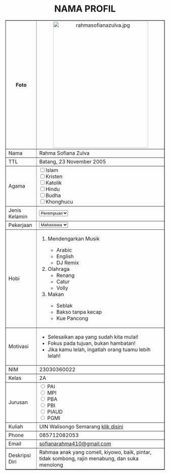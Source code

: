 <body>
      <h1 style="text-align:center;">NAMA PROFIL</h1>
	  <table border="1" cellspacing="0" align="center" cellpadding="5" width="800">
	  <tr align="center">
	  <th>Foto</th>
		  <td><img src="C:\Users\khari\OneDrive\Documents\rahmasofianazulva.jpg" alt=rahmasofianazulva.jpg width=300 height=400 </td>
	  </tr>
	  <tr>
	      <td>Nama</td>
		  <td>Rahma Sofiana Zulva</td>
	  </tr>
	  <tr>
	      <td>TTL</td>
		  <td>Batang, 23 November 2005</td>
	  </tr>
	  <tr>
	      <td>Agama</td>
		  <td><div>
			<input type="checkbox" id="Islam" name="Islam"
			<label for="Islam">Islam</label>
	  </div>
		  <div>
		  <input type="checkbox" id="Kristen" name="Kristen"
		  <label for="Kristen">Kristen</label>
		  <div>
			<input type="checkbox" id="Katolik" name="Katolik"
			<label for="Katolik">Katolik</label>
	  </div>
	  		  <div>
			<input type="checkbox" id="Hindu" name="Hindu"
			<label for="Hindu">Hindu</label>
	  </div>
	  		  <div>
			<input type="checkbox" id="Budha" name="Budha"
			<label for="Budha">Budha</label>
	  </div>
	  		  <div>
			<input type="checkbox" id="Khonghucu" name="Khonghucu"
			<label for="Khonghucu">Khonghucu</label>
	  </div>
	  </td>
	  </div>
	  </tr>
	  <tr>
	      <td>Jenis Kelamin</td>
		  <td><select name="jeniskelamin">
		  <option>Perempuan</option>
		  <option>Laki-laki</option>
		  </select>
	  </tr>
	  <tr>
	     <td>Pekerjaan</td>
		  <td><select name="pekerjaan">
		  <option>Mahasiswa</option>
		  <option>PNS</option>
		  <option>BUMN</option>
		  <option>Wiraswasta</option>
		  <option>Dosen</option>
		  </select>
	  </tr>
	  <tr>
	  <td>Hobi</td>
		  <td><ol>
       <li>Mendengarkan Musik</li>
            <ul>
                <li>Arabic</li>
                <li>English</li>
                <li>DJ Remix</li>
            </ul>
       </li>
        <li>Olahraga
            <ul>
                <li>Renang</li>
				<li>Catur</li>
				<li>Volly</li>
            </ul>
        </li>
        <li>Makan</li>
		<ul>
                <li>Seblak</li>
                <li>Bakso tanpa kecap</li>
                <li>Kue Pancong</li>
            </ul>
	</td>
    </ol>
	</tr>
	  <tr>
	  <td>Motivasi</td>
	      <td><ul>
	       <li>Selesaikan apa yang sudah kita mulai!</li>
		   <li>Fokus pada tujuan, bukan hambatan!</li>
		   <li>Jika kamu lelah, ingatlah orang tuamu lebih lelah!</li>
	  </td>
	  </tr>
	  <tr>
	      <td>NIM</td>
	      <td>23030360022</td>
	  </tr>
	  <tr>
	    <td>Kelas</td>
		<td>2A</td>
	  </tr>
	 <tr>
<td>Jurusan</td>
<td> <input type="radio" id="PAI" name="Jurusan" value="PAI">
  <label for="PAI">PAI</label><br>
  <input type="radio" id="MPI" name="Jurusan" value="MPI">
  <label for="MPI">MPI</label><br>
  <input type="radio" id="PBA" name="Jurusan" value="PBA">
  <label for="PBA">PBA</label><br>
  <input type="radio" id="PBI" name="Jurusan" value="PBI">
  <label for="PBI">PBI</label><br>
  <input type="radio" id="PIAUD" name="Jurusan" value="PIAUD">
  <label for="PIAUD">PIAUD</label><br>
  <input type="radio" id="PGMI" name="Jurusan" value="PGMI">
  <label for="PGMI">PGMI</label></td>
</tr>
	  <tr>
	  <td>Kuliah</td>
	  <td>UIN Walisongo Semarang <a href="https://walisongo.ac.id/">klik disini</a></td>
	  </tr>	  
	  <tr>
	  <td>Phone</td>
	  <td>085712082053 </td>
	  </tr>
	  <tr>
	  <td>Email</td>
	  <td><a href="sofianarahma410@gmail.com">sofianarahma410@gmail.com</a></td>
	  </tr>
	  <tr>
	  <td>Deskripsi Diri</td>
	  <td>Rahmaa anak yang comell, kiyowo, baik, pintar, tidak sombong, rajin menabung, dan suka menolong</td>
	  </tr>
	  </table>
</html>
